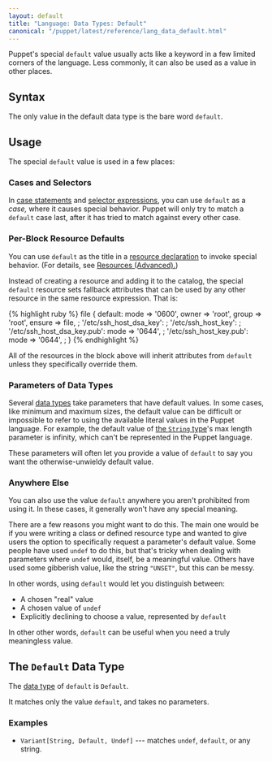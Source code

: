 ```yaml
---
layout: default
title: "Language: Data Types: Default"
canonical: "/puppet/latest/reference/lang_data_default.html"
---
```


[case statements]: ./future_lang_conditional.html#case-statements
[selector expressions]: ./future_lang_conditional.html#selectors
[resource declaration]: ./future_lang_resources.html
[data type]: ./future_lang_data_type.html
[string]: ./future_lang_data_string.html
[resources_advanced]: ./future_lang_resources_advanced.html

Puppet's special `default` value usually acts like a keyword in a few limited corners of the language. Less commonly, it can also be used as a value in other places.

## Syntax

The only value in the default data type is the bare word `default`.

## Usage

The special `default` value is used in a few places:

### Cases and Selectors

In [case statements][] and [selector expressions][], you can use `default` as a _case,_ where it causes special behavior. Puppet will only try to match a `default` case last, after it has tried to match against every other case.

### Per-Block Resource Defaults

You can use `default` as the title in a [resource declaration][] to invoke special behavior. (For details, see [Resources (Advanced).][resources_advanced])

Instead of creating a resource and adding it to the catalog, the special `default` resource sets fallback attributes that can be used by any other resource in the same resource expression. That is:

{% highlight ruby %}
    file {
      default:
        mode   => '0600',
        owner  => 'root',
        group  => 'root',
        ensure => file,
      ;
      '/etc/ssh_host_dsa_key':
      ;
      '/etc/ssh_host_key':
      ;
      '/etc/ssh_host_dsa_key.pub':
        mode => '0644',
      ;
      '/etc/ssh_host_key.pub':
        mode => '0644',
      ;
    }
{% endhighlight %}

All of the resources in the block above will inherit attributes from `default` unless they specifically override them.

### Parameters of Data Types

Several [data types][data type] take parameters that have default values. In some cases, like minimum and maximum sizes, the default value can be difficult or impossible to refer to using the available literal values in the Puppet language. For example, the default value of [the `String` type][string]'s max length parameter is infinity, which can't be represented in the Puppet language.

These parameters will often let you provide a value of `default` to say you want the otherwise-unwieldy default value.

### Anywhere Else

You can also use the value `default` anywhere you aren't prohibited from using it. In these cases, it generally won't have any special meaning.

There are a few reasons you might want to do this. The main one would be if you were writing a class or defined resource type and wanted to give users the option to specifically request a parameter's default value. Some people have used `undef` to do this, but that's tricky when dealing with parameters where `undef` would, itself, be a meaningful value. Others have used some gibberish value, like the string `"UNSET"`, but this can be messy.

In other words, using `default` would let you distinguish between:

* A chosen "real" value
* A chosen value of `undef`
* Explicitly declining to choose a value, represented by `default`

In other other words, `default` can be useful when you need a truly meaningless value.

## The `Default` Data Type

The [data type][] of `default` is `Default`.

It matches only the value `default`, and takes no parameters.

### Examples

* `Variant[String, Default, Undef]` --- matches `undef`, `default`, or any string.

